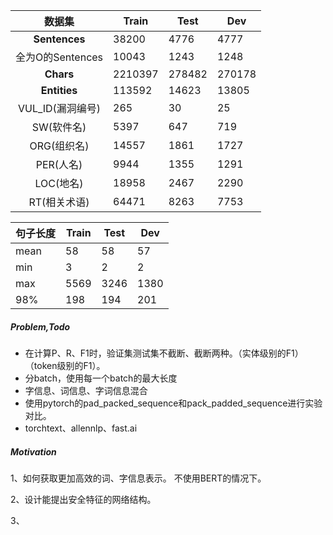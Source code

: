 |      数据集      | Train   | Test   | Dev    |
| :--------------: | ------- | ------ | ------ |
|  **Sentences**   | 38200   | 4776   | 4777   |
| 全为O的Sentences | 10043   | 1243   | 1248   |
|    **Chars**     | 2210397 | 278482 | 270178 |
|   **Entities**   | 113592  | 14623  | 13805  |
| VUL_ID(漏洞编号) | 265     | 30     | 25     |
|    SW(软件名)    | 5397    | 647    | 719    |
|   ORG(组织名)    | 14557   | 1861   | 1727   |
|    PER(人名)     | 9944    | 1355   | 1291   |
|    LOC(地名)     | 18958   | 2467   | 2290   |
|   RT(相关术语)   | 64471   | 8263   | 7753   |

| 句子长度 | Train | Test | Dev  |
| -------- | ----- | ---- | ---- |
| mean     | 58    | 58   | 57   |
| min      | 3     | 2    | 2    |
| max      | 5569  | 3246 | 1380 |
| 98%      | 198   | 194  | 201  |

##### Problem,Todo

- 在计算P、R、F1时，验证集测试集不截断、截断两种。（实体级别的F1） （token级别的F1）。
- 分batch，使用每一个batch的最大长度
- 字信息、词信息、字词信息混合 
- 使用pytorch的pad_packed_sequence和pack_padded_sequence进行实验对比。
- torchtext、allennlp、fast.ai



##### Motivation

1、如何获取更加高效的词、字信息表示。 不使用BERT的情况下。

2、设计能提出安全特征的网络结构。

3、